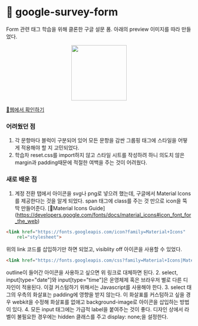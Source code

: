# 📝 google-survey-form
Form 관련 태그 학습을 위해 클론한 구글 설문 폼.
아래의 preview 이미지를 따라 만들었다.
<center>
  <img src="https://i.imgur.com/Oh2u02k.png" width="150">
</center>

[🔗웹에서 확인하기](https://yeodahui.github.io/google-form/)

### 어려웠던 점
1. 각 문항마다 블럭이 구분되어 있어 모든 문항을 감싼 그룹핑 태그에 스타일을 어떻게 적용해야 할 지 고민되었다.
2. 학습차 reset.css를 import하지 않고 스타일 시트를 작성하려 하니 의도치 않은 margin과 padding때문에 적절한 여백을 주는 것이 어려웠다.

### 새로 배운 점
1. 계정 전환 탭에서 아이콘을 svg나 png로 넣으려 했는데, 구글에서 Material Icons를 제공한다는 것을 알게 되었다. span 태그에 class를 주는 것 만으로 icon을 뚝딱 만들어준다. [🔗Material Icons Guide] (https://developers.google.com/fonts/docs/material_icons#icon_font_for_the_web)
  ```html
  <link href="https://fonts.googleapis.com/icon?family=Material+Icons"
      rel="stylesheet">
  ```
  위의 link 코드를 삽입하기만 하면 되었고, visiblity off 아이콘을 사용할 수 있었다.
  ```html
  <link href="https://fonts.googleapis.com/css?family=Material+Icons|Material+Icons+Outlined|Material+Icons+Two+Tone|Material+Icons+Round|Material+Icons+Sharp" rel="stylesheet">
  ```
  outline이 들어간 아이콘을 사용하고 싶으면 위 링크로 대체하면 된다.
2. select, input[type="date"]와 input[type="time"]은 운영체제 혹은 브라우저 별로 다른 디자인이 적용된다. 이걸 커스텀하기 위해서는 Javascript를 사용해야 한다.
3. select 태그의 우측의 화살표는 padding에 영향을 받지 않는다. 이 화살표를 커스텀하고 싶을 경우 webkit을 수정해 화살표를 없애고 background-image로 아이콘을 삽입하는 방법이 있다.
4. 모든 input 태그에는 가급적 label을 붙여주는 것이 좋다. 디자인 상에서 라벨이 불필요한 경우에는 hidden 클래스를 주고 display: none;을 설정한다.
